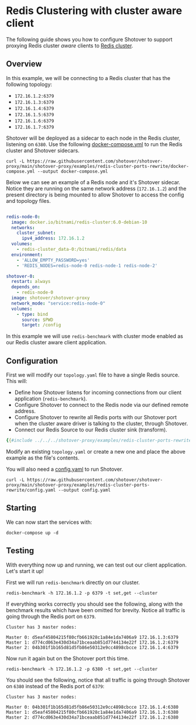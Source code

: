 # Redis Clustering with cluster aware client

The following guide shows you how to configure Shotover to support proxying Redis cluster *aware* clients to [Redis cluster](https://redis.io/topics/cluster-spec).

## Overview

In this example, we will be connecting to a Redis cluster that has the following topology:
* `172.16.1.2:6379`
* `172.16.1.3:6379`
* `172.16.1.4:6379`
* `172.16.1.5:6379`
* `172.16.1.6:6379`
* `172.16.1.7:6379`

Shotover will be deployed as a sidecar to each node in the Redis cluster, listening on `6380`. Use the following [docker-compose.yml](https://github.com/shotover/shotover-proxy/blob/main/shotover-proxy/examples/redis-cluster-ports-rewrite/docker-compose.yml) to run the Redis cluster and Shotover sidecars.

```console
curl -L https://raw.githubusercontent.com/shotover/shotover-proxy/main/shotover-proxy/examples/redis-cluster-ports-rewrite/docker-compose.yml --output docker-compose.yml
```

Below we can see an example of a Redis node and it's Shotover sidecar. Notice they are running on the same network address (`172.16.1.2`) and the present directory is being mounted to allow Shotover to access the config and topology files.

```YAML

redis-node-0:
  image: docker.io/bitnami/redis-cluster:6.0-debian-10
  networks:
    cluster_subnet:
      ipv4_address: 172.16.1.2
  volumes:
    - redis-cluster_data-0:/bitnami/redis/data
  environment:
    - 'ALLOW_EMPTY_PASSWORD=yes'
    - 'REDIS_NODES=redis-node-0 redis-node-1 redis-node-2'

shotover-0:
  restart: always
  depends_on:
    - redis-node-0
  image: shotover/shotover-proxy
  network_mode: "service:redis-node-0"
  volumes:
    - type: bind
      source: $PWD
      target: /config

```

In this example we will use `redis-benchmark` with cluster mode enabled as our Redis cluster aware client application. 

## Configuration

First we will modify our `topology.yaml` file to have a single Redis source. This will:

* Define how Shotover listens for incoming connections from our client application (`redis-benchmark`).
* Configure Shotover to connect to the Redis node via our defined remote address.
* Configure Shotover to rewrite all Redis ports with our Shotover port when the cluster aware driver is talking to the cluster, through Shotover.
* Connect our Redis Source to our Redis cluster sink (transform).

```yaml
{{#include ../../../shotover-proxy/examples/redis-cluster-ports-rewrite/topology.yaml}}
```

Modify an existing `topology.yaml` or create a new one and place the above example as the file's contents.

You will also need a [config.yaml](https://raw.githubusercontent.com/shotover/shotover-proxy/main/shotover-proxy/config/config.yaml) to run Shotover.

```console
curl -L https://raw.githubusercontent.com/shotover/shotover-proxy/main/shotover-proxy/examples/redis-cluster-ports-rewrite/config.yaml --output config.yaml
```

## Starting

We can now start the services with:

```console
docker-compose up -d
```

## Testing

With everything now up and running, we can test out our client application. Let's start it up!

First we will run `redis-benchmark` directly on our cluster. 

```console
redis-benchmark -h 172.16.1.2 -p 6379 -t set,get --cluster 
```

If everything works correctly you should see the following, along with the benchmark results which have been omitted for brevity. Notice all traffic is going through the Redis port on `6379`.


```console
Cluster has 3 master nodes:

Master 0: d5eaf45804215f80cfb661928c1a84e1da7406a9 172.16.1.3:6379
Master 1: d774cd063e430d34a71bceaab851d7744134e22f 172.16.1.2:6379
Master 2: 04b301f1b165d81d5fb86e50312e9cc4898cbcce 172.16.1.4:6379
```

Now run it again but on the Shotover port this time.

```console
redis-benchmark -h 172.16.1.2 -p 6380 -t set,get --cluster 
```


You should see the following, notice that all traffic is going through Shotover on `6380` instead of the Redis port of `6379`:

```console
Cluster has 3 master nodes:

Master 0: 04b301f1b165d81d5fb86e50312e9cc4898cbcce 172.16.1.4:6380
Master 1: d5eaf45804215f80cfb661928c1a84e1da7406a9 172.16.1.3:6380
Master 2: d774cd063e430d34a71bceaab851d7744134e22f 172.16.1.2:6380
```

